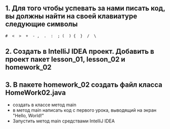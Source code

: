 ## 1. Для того чтобы успевать за нами писать код, вы должны найти на своей клавиатуре следующие символы
```
#  <  >  +  - ,  .  :  ; (  ) {  }  /  \
```

## 2. Создать в IntelliJ IDEA проект. Добавить в проект пакет lesson_01, lesson_02 и homework_02

## 3. В пакете homework_02 создать файл класса HomeWork02.java
- создать в классе метод main
- в метод main написать код с первого урока, выводящий на экран "Hello, World!"
- Запустить метод main средствами IntelliJ IDEA